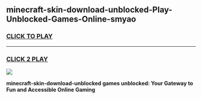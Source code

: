 
## minecraft-skin-download-unblocked-Play-Unblocked-Games-Online-smyao
<h3>
<a href="https://premium76.site?title=minecraft-skin-download-unblocked&ref=25A">CLICK TO PLAY</a></h3>
<hr>

<h3>
<a href="https://premium76.site?title=minecraft-skin-download-unblocked&ref=25A">CLICK 2 PLAY</a>
  
</h3>

<a href="https://premium76.site?title=minecraft-skin-download-unblocked&ref=25A"><img src="https://clearcache.store/games.png"></a>


**minecraft-skin-download-unblocked games unblocked: Your Gateway to Fun and Accessible Online Gaming**
